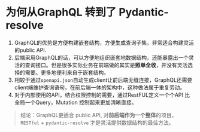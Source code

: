 # 为何从GraphQL 转到了 Pydantic-resolve

1. GraphQL的优势是方便构建嵌套结构，方便生成查询子集。非常适合构建灵活的public API.
2. 后端采用GraphQL的话，可以方便地组织嵌套地数据结构，还能暴露出一个灵活的查询接口。但是很多实际业务在前端做的其实是**照单全收**，并没有灵活选择的需要。更多地便利来自于嵌套结构。
3. 相较于通过`openapi.json`自动生成client让前后端无缝连接，GraphQL还需要client端维护查询语句，在前后端一体的架构中，这种做法属于重复劳动。
4. 对于内部使用的API，结合权限控制的需要，通过RestFUL定义一个个API 比全局一个Query，Mutation 控制起来更加清晰直接。

> 结论：GraphQL更适合 public API, 对**前后端作为一个整体**的项目，`RESTful` + `pydantic-resolve` 才是灵活提供数据结构的最佳方法。